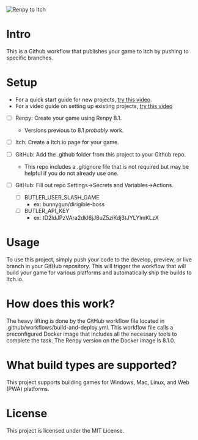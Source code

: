 ![Renpy to Itch](https://cdn.discordapp.com/attachments/1074143503262683149/1103657252457558036/renpy_to_itch_art.jpg)

# Intro

This is a Github workflow that publishes your game to Itch by pushing to specific branches. 


# Setup

- For a quick start guide for new projects, [try this video](https://youtu.be/BycnOyOdSxw).
- For a video guide on setting up existing projects, [try this video](https://youtu.be/AjRrpTFw20o)


- [ ] Renpy: Create your game using Renpy 8.1.
    - Versions previous to 8.1 *probably* work.

- [ ] Itch: Create a Itch.io page for your game.

- [ ] GitHub: Add the .github folder from this project to your Github repo. 
  - This repo includes a .gitignore file that is not required but may be helpful if you do not already use one.

- [ ] GitHub: Fill out repo Settings->Secrets and Variables->Actions.
  - [ ] BUTLER_USER_SLASH_GAME
    - ex: bunnygun/dirigible-boss
  - [ ] BUTLER_API_KEY
    - ex: tD2ldJPzVAra2dkI6jJ8uZ5ziKdj3tJYLYlmKLzX

# Usage

To use this project, simply push your code to the develop, preview, or live branch in your GitHub repository. This will trigger the workflow that will build your game for various platforms and automatically ship the builds to Itch.io.


# How does this work?

The heavy lifting is done by the GitHub workflow file located in .github/workflows/build-and-deploy.yml. This workflow file calls a preconfigured Docker image that includes all the necessary tools to complete the task. The Renpy version on the Docker image is 8.1.0.

# What build types are supported?

This project supports building games for Windows, Mac, Linux, and Web (PWA) platforms.

# License 

This project is licensed under the MIT License.
